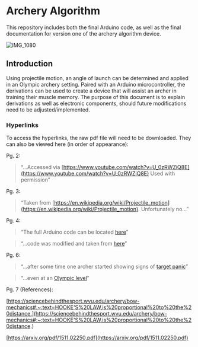 # Archery Algorithm

This repository includes both the final Arduino code, as well as the final documentation for version one of the archery algorithm device.

![IMG_1080](https://github.com/ntader/ArcheryAlgorithm/assets/141366829/09952a25-c8fb-4dd8-a2a5-0bec55c626c9)

## Introduction
Using projectile motion, an angle of launch can be determined and applied in an Olympic archery setting. Paired with an Arduino microcontroller, the derivations can be used to create a device that will assist an archer in training their muscle memory. The purpose of this document is to explain derivations as well as electronic components, should future modifications need to be adjusted/implemented.

### Hyperlinks
To access the hyperlinks, the raw pdf file will need to be downloaded. They can also be viewed here (in order of appearance):


Pg. 2: 
> “...Accessed via [https://www.youtube.com/watch?v=U_0zRWZiQ8E](https://www.youtube.com/watch?v=U_0zRWZiQ8E) Used with permission” 

Pg. 3:
> “Taken from [https://en.wikipedia.org/wiki/Projectile_motion](https://en.wikipedia.org/wiki/Projectile_motion). Unfortunately no…”

Pg. 4:
> “The full Arduino code can be located [here](https://github.com/ntader/ArcheryAlgorithm/blob/main/ArcheryProject.ino)”

> “...code was modified and taken from [here](https://how2electronics.com/measure-tilt-angle-mpu6050-arduino/)”

Pg. 6:
> “...after some time one archer started showing signs of [target panic](https://en.wikipedia.org/wiki/Target_panic)”

> “...even at an [Olympic level](https://www.worldarchery.sport/news/163867/when-wheels-fall-target-panic-world-cup-final)”

Pg. 7 (References):

[https://sciencebehindthesport.wvu.edu/archery/bow-mechanics#:~:text=HOOKE'S%20LAW,is%20proportional%20to%20the%20distance.](https://sciencebehindthesport.wvu.edu/archery/bow-mechanics#:~:text=HOOKE'S%20LAW,is%20proportional%20to%20the%20distance.)

[https://arxiv.org/pdf/1511.02250.pdf](https://arxiv.org/pdf/1511.02250.pdf)
